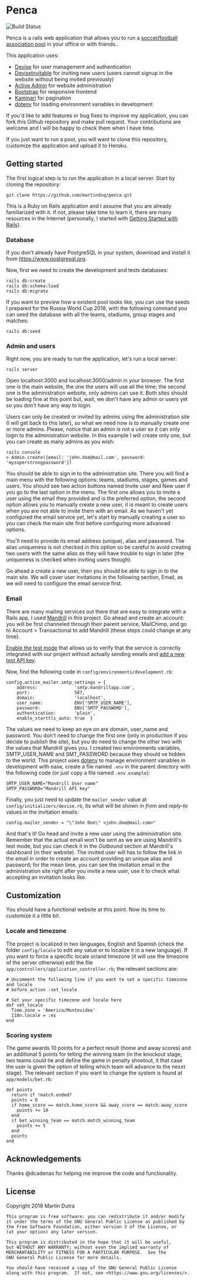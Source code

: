 # Penca
![Build Status](https://api.travis-ci.org/martindsq/penca.svg?branch=master)

Penca is a rails web application that allows you to run a [soccer/football association pool](https://en.wikipedia.org/wiki/Football_pools) in your office or with friends..

This application uses:

* [Devise](https://github.com/plataformatec/devise) for user management and authentication
* [DeviseInvitable](https://github.com/scambra/devise_invitable) for inviting new users (users cannot signup in the website without being invited previously)
* [Active Admin](https://github.com/activeadmin/activeadmin) for website administration
* [Bootstrap](https://github.com/twbs/bootstrap) for responsive frontend
* [Kaminari](https://github.com/kaminari/kaminari) for pagination
* [dotenv](https://github.com/bkeepers/dotenv) for loading environment variables in development

If you'd like to add features or bug fixes to improve my application, you can fork this Github repository and make pull request. Your contributions are welcome and I will be happy to check them when I have time.

If you just want to run a pool, you will want to clone this repository, customize the application and upload it to Heroku.

## Getting started

The first logical step is to run the application in a local server. Start by cloning the repository:

```
git clone https://github.com/martindsq/penca.git
```

This is a Ruby on Rails application and I assume that you are already familiarized with it. If not, please take time to learn it, there are many resources in the Internet (personally, I started with [Getting Started with Rails](http://guides.rubyonrails.org/getting_started.html#creating-a-new-rails-project)).

### Database

If you don't already have PostgreSQL in your system, download and install it from https://www.postgresql.org.

Now, first we need to create the development and tests databases:

```
rails db:create
rails db:schema:load
rails db:migrate
```

If you want to preview how a existent pool looks like, you can use the seeds I prepared for the Russia World Cup 2018, with the following command you can seed the database with all the teams, stadiums, group stages and matches:

```
rails db:seed
```

### Admin and users

Right now, you are ready to run the application, let's run a local server:

```
rails server
```

Open localhost:3000 and localhost:3000/admin in your browser. The first one is the main website, the one the users will use all the time; the second one is the administration website, only admins can use it. Both sites should be loading fine at this point but, wait, we don't have any admin or users yet so you don't have any way to login.

Users can only be created or invited by admins using the administration site (I will get back to this later), so what we need now is to manually create one or more admins. Please, notice that an admin is not a user so it can only login to the administration website. In this example I will create only one, but you can create as many admins as you wish:

```
rails console
> Admin.create({email: 'john.doe@mail.com', password: 'mysuperstrongpassword'})
```

You should be able to sign in to the administration site. There you will find a main menu with the following options: teams, stadiums, stages, games and users. You should see two action buttons named Invite user and New user if you go to the last option in the menu. The first one allows you to invite a user using the email they provided and is the preferred option, the second option allows you to manually create a new user, it is meant to create users when you are not able to invite them with an email. As we haven't yet configured the email service yet, let's start by manually creating a user so you can check the main site first before configuring more advanced options.

You'll need to provide its email address (unique), alias and password. The alias uniqueness is not checked in this option so be careful to avoid creating two users with the same alias as they will have trouble to sign in later (the uniqueness is checked when inviting users though).

Go ahead a create a new user, then you should be able to sign in to the main site. We will cover user invitations in the following section, Email, as we will need to configure the email service first.

### Email

There are many mailing services out there that are easy to integrate with a Rails app, I used [Mandrill](https://www.mandrill.com) in this project. Go ahead and create an account: you will be first channeled through their parent service, MailChimp, and go to Account > Transactional to add Mandrill (these steps could change at any time).

[Enable the test mode](https://mandrill.zendesk.com/hc/en-us/articles/205582447-Does-Mandrill-Have-a-Test-Mode-or-Sandbox-) that allows us to verify that the service is correctly integrated with our project without actually sending emails and [add a new test API key](https://mandrill.zendesk.com/hc/en-us/articles/205582447-Does-Mandrill-Have-a-Test-Mode-or-Sandbox-).

Now, find the following code in `config/environments/development.rb`:

```
config.action_mailer.smtp_settings = {
    address:              'smtp.mandrillapp.com',
    port:                 587,
    domain:               'localhost',
    user_name:            ENV['SMTP_USER_NAME'],
    password:             ENV['SMTP_PASSWORD'],
    authentication:       'plain',
    enable_starttls_auto: true  }
```

The values we need to keep an eye on are domain, user_name and password. You don't need to change the first one (only in production if you decide to publish the site), but you do need to change the other two with the values that Mandrill gives you. I created two environments variables, SMTP_USER_NAME and SMT_PASSWORD because they should ve hidden to the world. This project uses [dotenv](https://github.com/bkeepers/dotenv) to manage environment variables in development with ease, create a file named `.env` in the parent directory with the following code (or just copy a file named `.env.example`):

```
SMTP_USER_NAME="Mandrill User name"
SMTP_PASSWORD="Mandrill API key"
```

Finally, you just need to update the `mailer_sender` value at `config/initializers/devise.rb`, its what will be shown in *from* and *reply-to* values in the invitation emails:

```
config.mailer_sender = "\"John Doe\" <john.doe@mail.com>"
```

And that's it! Go head and invite a new user using the administration site. Remember that the actual email won't be sent as we are using Mandrill's test mode, but you can check it in the *Outbound* section at Mandrill's dashboard (in their website). The invited user will has to follow the link in the email in order to create an account providing an unique alias and password; for the mean time, you can see the invitation email in the administration site right after you invite a new user, use it to check what accepting an invitation looks like.

## Customization

You should have a functional website at this point. Now its time to customize it a little bit.

### Locale and timezone

The project is localized in two languages, English and Spanish (check the folder `config/locale` to edit any value or to localize it in a new language). If you want to force a specific locale or/and timezone (it will use the timezone of the server otherwise) edit the file `app/controllers/application_controller.rb`; the relevant sections are:

```
# Uncomment the following line if you want to set a specific timezone and locale
# before_action :set_locale
```
```
# Set your specific timezone and locale here
def set_locale
  Time.zone = 'America/Montevideo'
  I18n.locale = :es
end
```

### Scoring system

The game awards 10 points for a perfect result (home and away scores) and an additional 5 points for telling the winning team (in the knockout stage, two teams could tie and define the game in penalty shootout, it that case the user is given the option of telling which team will advance to the nexxt stage). The relevant section if you want to change the system is found at `app/models/bet.rb`:

```
def points
  return if !match.ended?
  points = 0
  if home_score == match.home_score && away_score == match.away_score
    points += 10 
  end
  if bet_winning_team == match.match_winning_team
    points += 5 
  end
  points
end
```

## Acknowledgements

Thanks @dcadenas for helping me improve the code and functionality.

## License

Copyright 2018 Martin Dutra

```
This program is free software: you can redistribute it and/or modify
it under the terms of the GNU General Public License as published by
the Free Software Foundation, either version 3 of the License, or
(at your option) any later version.

This program is distributed in the hope that it will be useful,
but WITHOUT ANY WARRANTY; without even the implied warranty of
MERCHANTABILITY or FITNESS FOR A PARTICULAR PURPOSE.  See the
GNU General Public License for more details.

You should have received a copy of the GNU General Public License
along with this program.  If not, see <https://www.gnu.org/licenses/>.
```
